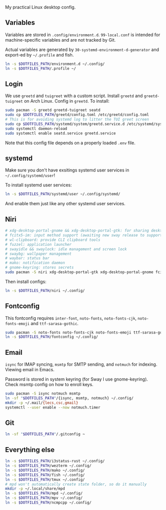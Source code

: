 My practical Linux desktop config.

## Variables
Variables are stored in `.config/environment.d`. `99-local.conf` is intended for machine-specific variables and are not tracked by Git.

Actual variables are generated by `30-systemd-environment-d-generator` and export-ed by `~/.profile` and fish.

```bash
ln -s $DOTFILES_PATH/environment.d ~/.config/
ln -s $DOTFILES_PATH/.profile ~/
```

## Login
We use `greetd` and `tuigreet` with a custom script. Install `greetd` and `greetd-tuigreet` on Arch Linux. Config in `greetd`. To install:

```bash
sudo pacman -S greetd greetd-tuigreet seatd
sudo cp $DOTFILES_PATH/greetd/config.toml /etc/greetd/config.toml
# This is for avoiding systemd log to litter the TUI greet screen
sudo cp $DOTFILES_PATH/systemd/system/greetd.service.d /etc/systemd/system/
sudo systemctl daemon-reload
sudo systemctl enable seatd.service greetd.service
```

Note that this config file depends on a properly loaded `.env` file.

## systemd
Make sure you don't have exsitings systemd user services in `~/.config/systemd/user`!

To install systemd user services:
```bash
ln -s $DOTFILES_PATH/systemd/user ~/.config/systemd/
```

And enable them just like any other systemd user services.

## Niri
```bash
# xdg-desktop-portal-gnome && xdg-desktop-portal-gtk: for sharing desktop via PipeWire
# fcitx5-im: input method support (awaiting new sway release to support popup window in wezterm)
# wl-clipboard: provide CLI clipboard tools
# fuzzel: application launcher
# swayidle && swaylock: idle management and screen lock
# swaybg: wallpaper management
# waybar: status bar
# mako: notification daemon
# gnome-keyring: stores secrets
sudo pacman -S niri xdg-desktop-portal-gtk xdg-desktop-portal-gnome fcitx5-im brightnessctl wl-clipboard swayidle swaylock swaybg mako gnome-keyring
```

Then install configs:
```bash
ln -s $DOTFILES_PATH/niri ~/.config/
```

## Fontconfig
This fontconfig requires `inter-font`, `noto-fonts`, `noto-fonts-cjk`, `noto-fonts-emoji` and `ttf-sarasa-gothic`.

```bash
sudo pacman -S noto-fonts noto-fonts-cjk noto-fonts-emoji ttf-sarasa-gothic
ln -s $DOTFILES_PATH/fontconfig ~/.config/
```

## Email
`isync` for IMAP syncing, `msmtp` for SMTP sending, and `notmuch` for indexing. Viewing email in Emacs.

Password is stored in system keyring (for Sway I use gnome-keyring). Check msmtp config on how to enroll keys.

```bash
sudo pacman -S isync notmuch msmtp
ln -sf "$DOTFILES_PATH"/{isync, msmtp, notmuch} ~/.config/
mkdir -p ~/.mail/{lecs,csc,gmail}
systemctl --user enable --now notmuch.timer
```

## Git
```bash
ln -sf "$DOTFILES_PATH"/.gitconfig ~
```

## Everything else
```bash
ln -s $DOTFILES_PATH/i3status-rust ~/.config/
ln -s $DOTFILES_PATH/wezterm ~/.config/
ln -s $DOTFILES_PATH/mako ~/.config/
ln -s $DOTFILES_PATH/fish ~/.config/
ln -s $DOTFILES_PATH/tmux ~/.config/
# mpd won't automatically create state folder, so do it manually
mkdir -p ~/.local/share/mpd
ln -s $DOTFILES_PATH/mpd ~/.config/
ln -s $DOTFILES_PATH/mpv ~/.config/
ln -s $DOTFILES_PATH/ncmpcpp ~/.config/
```
